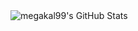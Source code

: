 <img src="https://github-readme-streak-stats.herokuapp.com/?user=megakal99&theme=dark&hide_border=true" alt="megakal99's GitHub Stats" />
